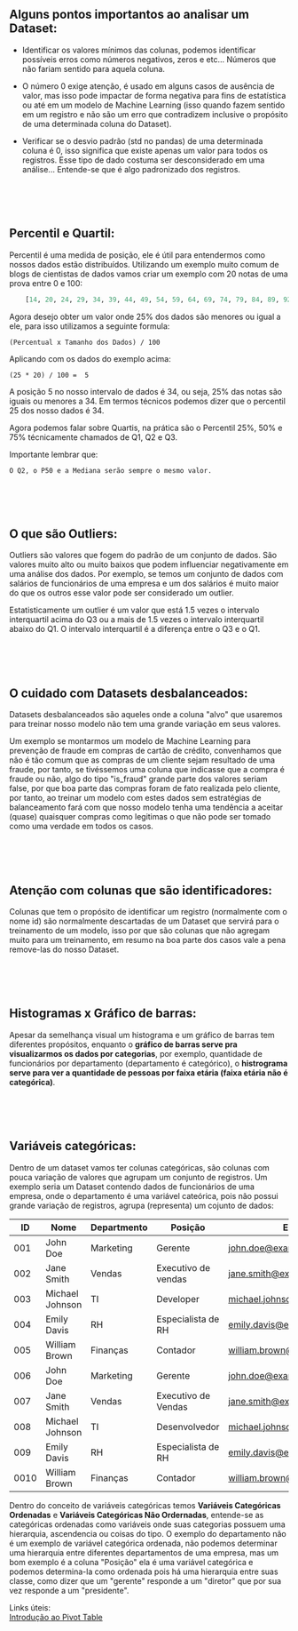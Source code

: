 <h2>Alguns pontos importantos ao analisar um Dataset:</h2>

* Identificar os valores mínimos das colunas, podemos identificar possíveis erros como números negativos, zeros e etc... Números que não fariam sentido para aquela coluna.

* O número 0 exige atenção, é usado em alguns casos de ausência de valor, mas isso pode impactar de forma negativa para fins de estatística ou até em um modelo de Machine Learning (isso quando fazem sentido em um registro e não são um erro que contradizem inclusive o propósito de uma determinada coluna do Dataset).

* Verificar se o desvio padrão (std no pandas) de uma determinada coluna é 0, isso significa que existe apenas um valor para todos os registros. Esse tipo de dado costuma ser desconsiderado em uma análise... Entende-se que é algo padronizado dos registros.


<br/>
<br/>
<br/>


<h2>Percentil e Quartil:</h2>

Percentil é uma medida de posição, ele é útil para entendermos como nossos dados estão distribuídos. Utilizando um exemplo muito comum de blogs de cientistas de dados vamos criar um exemplo com 20 notas de uma prova entre 0 e 100:

~~~python
    [14, 20, 24, 29, 34, 39, 44, 49, 54, 59, 64, 69, 74, 79, 84, 89, 92, 94, 96, 100]
~~~

Agora desejo obter um valor onde 25% dos dados são menores ou igual a ele, para isso utilizamos a seguinte formula:

    (Percentual x Tamanho dos Dados) / 100

Aplicando com os dados do exemplo acima: 

    (25 * 20) / 100 =  5

A posição 5 no nosso intervalo de dados é 34, ou seja, 25% das notas são iguais ou menores a 34.
Em termos técnicos podemos dizer que o percentil 25 dos nosso dados é 34.


Agora podemos falar sobre Quartis, na prática são o Percentil 25%, 50% e 75% técnicamente chamados de Q1, Q2 e Q3. 

Importante lembrar que:

    O Q2, o P50 e a Mediana serão sempre o mesmo valor.


<br/>
<br/>
<br/>


<h2>O que são Outliers:</h2>

Outliers são valores que fogem do padrão de um conjunto de dados. São valores muito alto ou muito baixos que podem influenciar negativamente em uma análise dos dados. Por exemplo, se temos um conjunto de dados com salários de funcionários de uma empresa e um dos salários é muito maior do que os outros esse valor pode ser considerado um outlier.

Estatisticamente um outlier é um valor que está 1.5 vezes o intervalo interquartil acima do Q3 ou a mais de 1.5 vezes o intervalo interquartil abaixo do Q1. O intervalo interquartil é a diferença entre o  Q3 e o Q1.

<br/>
<br/>
<br/>

<h2>O cuidado com Datasets desbalanceados:</h2>

Datasets desbalanceados são aqueles onde a coluna "alvo" que usaremos para treinar nosso modelo não tem uma grande variação em seus valores.

Um exemplo se montarmos um modelo de Machine Learning para prevenção de fraude em compras de cartão de crédito, convenhamos que não é tão comum que as compras de um cliente sejam resultado de uma fraude, por tanto, se tivéssemos uma coluna que indicasse que a compra é fraude ou não, algo do tipo "is_fraud" grande parte dos valores seriam false, por que boa parte das compras foram de fato realizada pelo cliente, por tanto, ao treinar um modelo com estes dados sem estratégias de balanceamento fará com que nosso modelo tenha uma tendência a aceitar (quase) quaisquer compras como legitimas o que não pode ser tomado como uma verdade em todos os casos. 

<br/>
<br/>
<br/>

<h2>Atenção com colunas que são identificadores:</h2>


Colunas que tem o propósito de identificar um registro (normalmente com o nome id) são normalmente descartadas de um Dataset que servirá para o treinamento de um modelo, isso por que são colunas que não agregam muito para um treinamento, em resumo na boa parte dos casos vale a pena remove-las do nosso Dataset.

<br/>
<br/>
<br/>

<h2>Histogramas x Gráfico de barras:</h2>


Apesar da semelhança visual um histograma e um gráfico de barras tem diferentes propósitos, enquanto o **gráfico de barras serve pra visualizarmos os dados por categorias**, por exemplo, quantidade de funcionários por departamento (departamento  é categórico), o **histrograma serve para ver a quantidade de pessoas por faixa etária (faixa etária não é categórica)**.

<br/>
<br/>
<br/>

<h2>Variáveis categóricas:</h2>


Dentro de um dataset vamos ter colunas categóricas, são colunas com pouca variação de valores que agrupam um conjunto de registros. Um exemplo seria um Dataset contendo dados de funcionários de uma empresa, onde o departamento é uma variável cateórica, pois não possui grande variação de registros, agrupa (representa) um cojunto de dados:


| ID          | Nome             | Departmento | Posição            | Email                       |
|-------------|------------------|-------------|--------------------|-----------------------------|
| 001         | John Doe         | Marketing   | Gerente            | john.doe@example.com        |
| 002         | Jane Smith       | Vendas      | Executivo de vendas| jane.smith@example.com      |
| 003         | Michael Johnson  | TI          | Developer          | michael.johnson@example.com |
| 004         | Emily Davis      | RH          | Especialista de RH | emily.davis@example.com     |
| 005         | William Brown    | Finanças    | Contador           | william.brown@example.com   |
| 006         | John Doe         | Marketing   | Gerente            | john.doe@example.com        |
| 007         | Jane Smith       | Vendas      | Executivo de Vendas| jane.smith@example.com      |
| 008         | Michael Johnson  | TI          | Desenvolvedor      | michael.johnson@example.com |
| 009         | Emily Davis      | RH          | Especialista de RH | emily.davis@example.com     |
| 0010        | William Brown    | Finanças    | Contador           | william.brown@example.com   |

Dentro do conceito de variáveis categóricas temos **Variáveis Categóricas Ordenadas** e **Variáveis Categóricas Não Ordernadas**, entende-se as categóricas ordenadas como variáveis onde suas categorias possuem uma hierarquia, ascendencia ou coisas do tipo. O exemplo do departamento não é um exemplo de variável categórica ordenada, não podemos determinar uma hierarquia entre diferentes departamentos de uma empresa, mas um bom exemplo é a coluna "Posição" ela é uma variável categórica e podemos determina-la como ordenada pois há uma hierarquia entre suas classe, como dizer que um "gerente" responde a um "diretor" que por sua vez responde a um "presidente".  

Links úteis: </br>
    [Introdução ao Pivot Table](https://www.youtube.com/watch?v=Ns5qXfPrBm8)